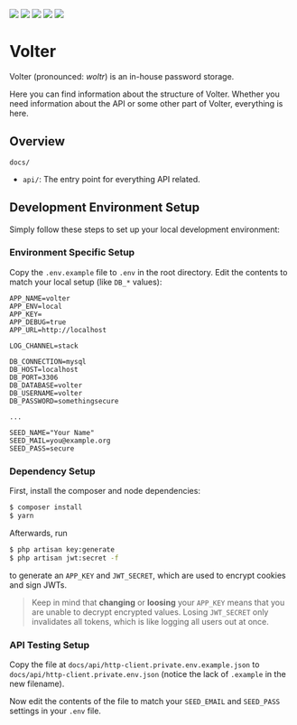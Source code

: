 [![](https://img.shields.io/badge/license-MIT-brightgreen?style=flat-square)](https://github.com/ricardoboss/Volter/blob/master/LICENSE)
[![](https://img.shields.io/badge/php-%3E=7.3-blue?style=flat-square)](https://github.com/ricardoboss/Volter/blob/master/composer.json#L14)
[![](https://img.shields.io/badge/laravel-v6.2-FF2D20?style=flat-square)](#)
[![](https://github.styleci.io/repos/228243964/shield)](https://github.styleci.io/repos/228243964)
[![](https://github.com/ricardoboss/Volter/workflows/Laravel%20CI/badge.svg)](https://github.com/ricardoboss/Volter/actions)

# Volter

Volter (pronounced: _woltr_) is an in-house password storage.

Here you can find information about the structure of Volter.
Whether you need information about the API or some other part of Volter, everything is here.

## Overview

`docs/`
* `api/`:
  The entry point for everything API related.


## Development Environment Setup

Simply follow these steps to set up your local development environment:

### Environment Specific Setup

Copy the `.env.example` file to `.env` in the root directory.
Edit the contents to match your local setup (like `DB_*` values):

```dotenv
APP_NAME=volter
APP_ENV=local
APP_KEY=
APP_DEBUG=true
APP_URL=http://localhost

LOG_CHANNEL=stack

DB_CONNECTION=mysql
DB_HOST=localhost
DB_PORT=3306
DB_DATABASE=volter
DB_USERNAME=volter
DB_PASSWORD=somethingsecure

...

SEED_NAME="Your Name"
SEED_MAIL=you@example.org
SEED_PASS=secure
```

### Dependency Setup

First, install the composer and node dependencies:

```bash
$ composer install
$ yarn
```

Afterwards, run
```bash
$ php artisan key:generate
$ php artisan jwt:secret -f
```

to generate an `APP_KEY` and `JWT_SECRET`, which are used to encrypt cookies and sign JWTs.

> Keep in mind that **changing** or **loosing** your `APP_KEY` means that you are unable to decrypt encrypted values.
> Losing `JWT_SECRET` only invalidates all tokens, which is like logging all users out at once.

### API Testing Setup

Copy the file at `docs/api/http-client.private.env.example.json` to `docs/api/http-client.private.env.json` (notice the
lack of `.example` in the new filename).

Now edit the contents of the file to match your `SEED_EMAIL` and `SEED_PASS` settings in your `.env` file.
